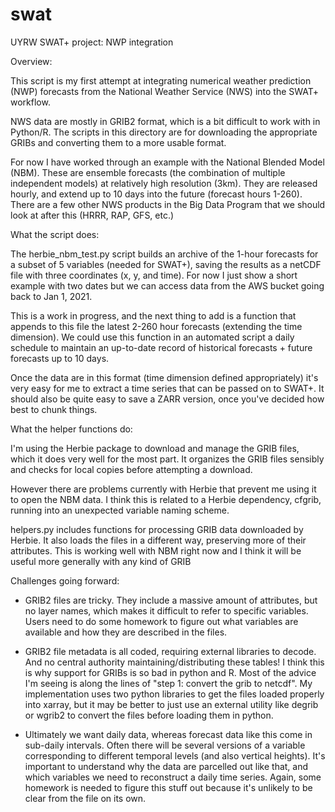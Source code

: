 # swat
UYRW SWAT+ project: NWP integration


Overview: 

This script is my first attempt at integrating numerical weather prediction (NWP) forecasts from the National Weather Service (NWS) into the SWAT+ workflow.

NWS data are mostly in GRIB2 format, which is a bit difficult to work with in Python/R. The scripts in this directory are for downloading the appropriate GRIBs and converting them to a more usable format.

For now I have worked through an example with the National Blended Model (NBM). These are ensemble forecasts (the combination of multiple independent models) at relatively high resolution (3km). They are released hourly, and extend up to 10 days into the future (forecast hours 1-260). There are a few other NWS products in the Big Data Program that we should look at after this (HRRR, RAP, GFS, etc.)


What the script does:

The herbie_nbm_test.py script builds an archive of the 1-hour forecasts for a subset of 5 variables (needed for SWAT+), saving the results as a netCDF file with three coordinates (x, y, and time). For now I just show a short example with two dates but we can access data from the AWS bucket going back to Jan 1, 2021.

This is a work in progress, and the next thing to add is a function that appends to this file the latest 2-260 hour forecasts (extending the time dimension). We could use this function in an automated script a daily schedule to maintain an up-to-date record of historical forecasts + future forecasts up to 10 days.

Once the data are in this format (time dimension defined appropriately) it's very easy for me to extract a time series that can be passed on to SWAT+. It should also be quite easy to save a ZARR version, once you've decided how best to chunk things.


What the helper functions do:

I'm using the Herbie package to download and manage the GRIB files, which it does very well for the most part. It organizes the GRIB files sensibly and checks for local copies before attempting a download.

However there are problems currently with Herbie that prevent me using it to open the NBM data. I think this is related to a Herbie dependency, cfgrib, running into an unexpected variable naming scheme.

helpers.py includes functions for processing GRIB data downloaded by Herbie. It also loads the files in a different way, preserving more of their attributes. This is working well with NBM right now and I think it will be useful more generally with any kind of GRIB


Challenges going forward:

- GRIB2 files are tricky. They include a massive amount of attributes, but no layer names, which makes it difficult to refer to specific variables. Users need to do some homework to figure out what variables are available and how they are described in the files.

- GRIB2 file metadata is all coded, requiring external libraries to decode. And no central authority maintaining/distributing these tables! I think this is why support for GRIBs is so bad in python and R. Most of the advice I'm seeing is along the lines of "step 1: convert the grib to netcdf". My implementation uses two python libraries to get the files loaded properly into xarray, but it may be better to just use an external utility like degrib or wgrib2 to convert the files before loading them in python.

- Ultimately we want daily data, whereas forecast data like this come in sub-daily intervals. Often there will be several versions of a variable corresponding to different temporal levels (and also vertical heights). It's important to understand why the data are parcelled out like that, and which variables we need to reconstruct a daily time series. Again, some homework is needed to figure this stuff out because it's unlikely to be clear from the file on its own.



